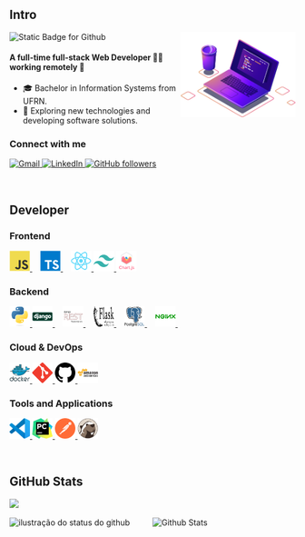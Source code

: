 ## Intro

<img src="./images/computer-illustration.png" alt="Ilustração de um Computador e Café" min-width="40%" max-width="40%" width="40%" align="right">

<img src="https://img.shields.io/static/v1?label=&message=I'm Willamy Domingos&color=f8efd4&style=for-the-badge" alt="Static Badge for Github">

#### A full-time full-stack Web Developer 👨‍💻 working remotely 🚀

- 🎓 Bachelor in Information Systems from UFRN.
- 🤔 Exploring new technologies and developing software solutions.

### Connect with me

<p align="left">
  <a href="mailto:willamy.wlp@gmail.com" title="willamy.wlp@gmail.com">
    <img src="https://img.shields.io/badge/-Gmail-FF0000?style=square&labelColor=FF0000&logo=gmail&logoColor=white&link=willamy.wlp@gmail.com" alt="Gmail"/>
  </a>
  <a href="https://www.linkedin.com/in/willa-my/" title="willa-my">
    <img src="https://img.shields.io/badge/-Linkedin-0e76a8?style=square&logo=Linkedin&logoColor=white&link=https://www.linkedin.com/in/willa-my/" alt="LinkedIn"/>
  </a>
  <a href="https://github.com/willamylp" title="willamylp">
    <img alt="GitHub followers" src="https://img.shields.io/github/followers/willamylp?label=follow&style=social">
  </a>
</p>

<br>

## Developer

### Frontend
<p align="left">
  <a href="https://developer.mozilla.org/en-US/docs/Web/JavaScript" target="_blank">
    <img src="./assets/frontend/javascript.svg" width="36" height="36" alt="JavaScript" />
  </a>⠀
  <a href="https://www.typescriptlang.org/" target="_blank">
    <img src="./assets/frontend/typescript.svg" width="36" height="36" alt="TypeScript" />
  </a>⠀
  <a href="https://reactjs.org/" target="_blank">
    <img src="./assets/frontend/reactjs.svg" width="36" height="36" alt="ReactJS" />
  </a>
  <a href="https://www.tailwindcss.com/" target="_blank">
    <img src="./assets/frontend/tailwindcss.svg" width="36" height="36" alt="TailwindCSS" />
  </a>
  <a href="https://www.chartjs.org" target="_blank">
    <img src="./assets/frontend/chartjs.svg" width="36" height="36" alt="ChartJS" />
  </a>
</p>

### Backend
<p align="left">
  <a href="https://www.python.org/" target="_blank">
    <img src="./assets/backend/python.svg" width="36" height="36" alt="Python" />
  </a>
  <a href="https://www.djangoproject.com/" target="_blank">
    <img src="./assets/backend/django.svg" width="36" height="36" alt="Python Django" />
  </a>⠀
  <a href="https://www.django-rest-framework.org" target="_blank">
    <img src="./assets/backend/django-rest.svg" width="36" height="36" alt="Django Rest Framework" />
  </a>⠀
  <a href="https://flask.palletsprojects.com/" target="_blank">
    <img src="./assets/backend/flask.svg" width="36" height="36" alt="Flask" />
  </a>⠀
  <a href="https://www.postgresql.org/" target="_blank">
    <img src="./assets/backend/postgresql.svg" width="36" height="36" alt="PostgreSQL" />
  </a>⠀
  <a href="https://www.nginx.com/" target="_blank">
    <img src="./assets/backend/nginx.svg" width="36" height="36" alt="Nginx" />
  </a>⠀
</p>

### Cloud & DevOps
<p align="left">
  <a href="https://www.docker.com/" target="_blank">
    <img src="./assets/cloud_devops/docker.svg" width="36" height="36" alt="Docker" />
  </a>
  <a href="https://git-scm.com" target="_blank">
    <img src="./assets/cloud_devops/git-scm.svg" width="36" height="36" alt="Git" />
  </a>
  <a href="https://github.com/" target="_blank">
    <img src="./assets/cloud_devops/github.svg" width="36" height="36" alt="GitHub" />
  </a>
  <a href="https://aws.amazon.com/" target="_blank">
    <img src="./assets/cloud_devops/aws.svg" width="36" height="36" alt="AWS" />
  </a>
</p>

### Tools and Applications
<p align="left">
  <a href="https://code.visualstudio.com" target="_blank">
    <img src="./assets/tools/vscode.svg" width="36" height="36" alt="VSCode" />
  </a>
  <a href="https://www.jetbrains.com/pt-br/pycharm/" target="_blank">
    <img src="./assets/tools/PyCharm.svg" width="36" height="36" alt="PyCharm" />
  </a>
  <a href="https://www.postman.com" target="_blank">
    <img src="./assets/tools/Postman.svg" width="36" height="36" alt="Postman" />
  </a>
  <a href="https://dbeaver.io" target="_blank">
    <img src="./assets/tools/DBeaver.svg" width="36" height="36" alt="DBeaver" />
  </a>
</p>

<br>

## GitHub Stats
<p align="left">
  <img src="https://komarev.com/ghpvc/?username=willamylp&&style=square" />
  
  <img
    align="left"
    width="50%"
    src="https://github-readme-stats.vercel.app/api?username=willamylp&show_icons=true&title_color=783c00&text_color=af552e&icon_color=783c00&bg_color=f8efd4&cache_seconds=2300"
    alt="ilustração do status do github"
  />
  <img
    align="left"
    width="38%"
    src="https://github-readme-stats.vercel.app/api/top-langs/?username=willamylp&title_color=783c00&text_color=af552e&icon_color=783c00&bg_color=f8efd4&hide_border=false&include_all_commits=true&count_private=true&layout=compact"
    alt="Github Stats"
  />
</p>
